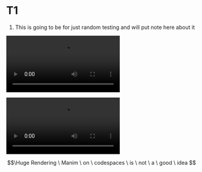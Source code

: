 # T1 

1. This is going to be for just random testing and will put note here about it 

![](/JP1/media/videos/t11/1080p60/SquareToCircle.mp4)

![](./JP1/media/videos/t11/1080p60/SquareToCircle.webm)

$$\Huge Rendering \ Manim \ on \ codespaces \ is \ not \ a \ good \ idea  $$